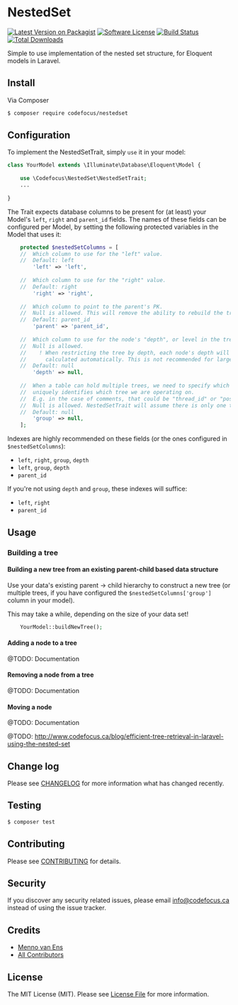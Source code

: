 # NestedSet

[![Latest Version on Packagist][ico-version]][link-packagist]
[![Software License][ico-license]](LICENSE.md)
[![Build Status][ico-travis]][link-travis]
[![Total Downloads][ico-downloads]][link-downloads]

Simple to use implementation of the nested set structure, for Eloquent models in Laravel.


## Install

Via Composer

``` bash
$ composer require codefocus/nestedset
```

## Configuration

To implement the NestedSetTrait, simply `use` it in your model:

``` php
class YourModel extends \Illuminate\Database\Eloquent\Model {
    
    use \Codefocus\NestedSet\NestedSetTrait;
    ...
    
}
```

The Trait expects database columns to be present for (at least) your Model's `left`, `right` and `parent_id` fields.
The names of these fields can be configured per Model,
by setting the following protected variables in the Model that uses it:
 
``` php
    protected $nestedSetColumns = [
    //  Which column to use for the "left" value.
    //	Default: left
        'left' => 'left',
        
    //  Which column to use for the "right" value.
    //	Default: right
        'right' => 'right',
        
    //  Which column to point to the parent's PK.
    //  Null is allowed. This will remove the ability to rebuild the tree.
    //	Default: parent_id
        'parent' => 'parent_id',
        
    //  Which column to use for the node's "depth", or level in the tree.
    //  Null is allowed.
    //    ! When restricting the tree by depth, each node's depth will be
    //      calculated automatically. This is not recommended for large trees.
    //	Default: null
        'depth' => null,
        
    //  When a table can hold multiple trees, we need to specify which field
    //  uniquely identifies which tree we are operating on.
    //  E.g. in the case of comments, that could be "thread_id" or "post_id".
    //  Null is allowed. NestedSetTrait will assume there is only one tree.
    //	Default: null
        'group' => null,
    ];
```

Indexes are highly recommended on these fields (or the ones configured in `$nestedSetColumns`):

- `left`, `right`, `group`, `depth`
- `left`, `group`, `depth`
- `parent_id`

If you're not using `depth` and `group`, these indexes will suffice:

- `left`, `right`
- `parent_id`


## Usage


### Building a tree

#### Building a new tree from an existing parent-child based data structure

Use your data's existing parent -> child hierarchy to construct a new tree
(or multiple trees, if you have configured the `$nestedSetColumns['group']` column in your model).

This may take a while, depending on the size of your data set!

``` php
	YourModel::buildNewTree();
```


#### Adding a node to a tree

@TODO: Documentation

#### Removing a node from a tree

@TODO: Documentation

#### Moving a node

@TODO: Documentation



@TODO: http://www.codefocus.ca/blog/efficient-tree-retrieval-in-laravel-using-the-nested-set


## Change log

Please see [CHANGELOG](CHANGELOG.md) for more information what has changed recently.

## Testing

``` bash
$ composer test
```

## Contributing

Please see [CONTRIBUTING](CONTRIBUTING.md) for details.

## Security

If you discover any security related issues, please email info@codefocus.ca instead of using the issue tracker.

## Credits

- [Menno van Ens][link-author]
- [All Contributors][link-contributors]

## License

The MIT License (MIT). Please see [License File](LICENSE.md) for more information.

[ico-version]: https://img.shields.io/packagist/v/codefocus/nestedset.svg?style=flat-square
[ico-license]: https://img.shields.io/badge/license-MIT-brightgreen.svg?style=flat-square
[ico-travis]: https://img.shields.io/travis/codefocus/nestedset/master.svg?style=flat-square
[ico-downloads]: https://img.shields.io/packagist/dt/codefocus/nestedset.svg?style=flat-square

[link-packagist]: https://packagist.org/packages/codefocus/nestedset
[link-travis]: https://travis-ci.org/codefocus/nestedset
[link-downloads]: https://packagist.org/packages/codefocus/nestedset
[link-author]: https://github.com/codefocus
[link-contributors]: ../../contributors
